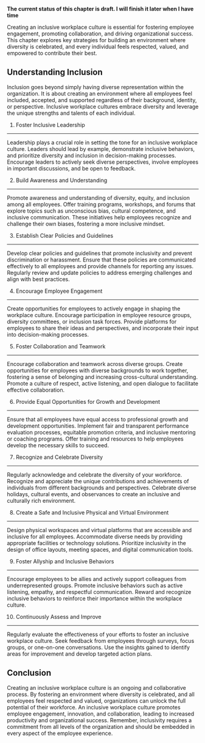 **The current status of this chapter is draft. I will finish it later when I have time**

Creating an inclusive workplace culture is essential for fostering employee engagement, promoting collaboration, and driving organizational success. This chapter explores key strategies for building an environment where diversity is celebrated, and every individual feels respected, valued, and empowered to contribute their best.

Understanding Inclusion
-----------------------

Inclusion goes beyond simply having diverse representation within the organization. It is about creating an environment where all employees feel included, accepted, and supported regardless of their background, identity, or perspective. Inclusive workplace cultures embrace diversity and leverage the unique strengths and talents of each individual.

1. Foster Inclusive Leadership
------------------------------

Leadership plays a crucial role in setting the tone for an inclusive workplace culture. Leaders should lead by example, demonstrate inclusive behaviors, and prioritize diversity and inclusion in decision-making processes. Encourage leaders to actively seek diverse perspectives, involve employees in important discussions, and be open to feedback.

2. Build Awareness and Understanding
------------------------------------

Promote awareness and understanding of diversity, equity, and inclusion among all employees. Offer training programs, workshops, and forums that explore topics such as unconscious bias, cultural competence, and inclusive communication. These initiatives help employees recognize and challenge their own biases, fostering a more inclusive mindset.

3. Establish Clear Policies and Guidelines
------------------------------------------

Develop clear policies and guidelines that promote inclusivity and prevent discrimination or harassment. Ensure that these policies are communicated effectively to all employees and provide channels for reporting any issues. Regularly review and update policies to address emerging challenges and align with best practices.

4. Encourage Employee Engagement
--------------------------------

Create opportunities for employees to actively engage in shaping the workplace culture. Encourage participation in employee resource groups, diversity committees, or inclusion task forces. Provide platforms for employees to share their ideas and perspectives, and incorporate their input into decision-making processes.

5. Foster Collaboration and Teamwork
------------------------------------

Encourage collaboration and teamwork across diverse groups. Create opportunities for employees with diverse backgrounds to work together, fostering a sense of belonging and increasing cross-cultural understanding. Promote a culture of respect, active listening, and open dialogue to facilitate effective collaboration.

6. Provide Equal Opportunities for Growth and Development
---------------------------------------------------------

Ensure that all employees have equal access to professional growth and development opportunities. Implement fair and transparent performance evaluation processes, equitable promotion criteria, and inclusive mentoring or coaching programs. Offer training and resources to help employees develop the necessary skills to succeed.

7. Recognize and Celebrate Diversity
------------------------------------

Regularly acknowledge and celebrate the diversity of your workforce. Recognize and appreciate the unique contributions and achievements of individuals from different backgrounds and perspectives. Celebrate diverse holidays, cultural events, and observances to create an inclusive and culturally rich environment.

8. Create a Safe and Inclusive Physical and Virtual Environment
---------------------------------------------------------------

Design physical workspaces and virtual platforms that are accessible and inclusive for all employees. Accommodate diverse needs by providing appropriate facilities or technology solutions. Prioritize inclusivity in the design of office layouts, meeting spaces, and digital communication tools.

9. Foster Allyship and Inclusive Behaviors
------------------------------------------

Encourage employees to be allies and actively support colleagues from underrepresented groups. Promote inclusive behaviors such as active listening, empathy, and respectful communication. Reward and recognize inclusive behaviors to reinforce their importance within the workplace culture.

10. Continuously Assess and Improve
-----------------------------------

Regularly evaluate the effectiveness of your efforts to foster an inclusive workplace culture. Seek feedback from employees through surveys, focus groups, or one-on-one conversations. Use the insights gained to identify areas for improvement and develop targeted action plans.

Conclusion
----------

Creating an inclusive workplace culture is an ongoing and collaborative process. By fostering an environment where diversity is celebrated, and all employees feel respected and valued, organizations can unlock the full potential of their workforce. An inclusive workplace culture promotes employee engagement, innovation, and collaboration, leading to increased productivity and organizational success. Remember, inclusivity requires a commitment from all levels of the organization and should be embedded in every aspect of the employee experience.
